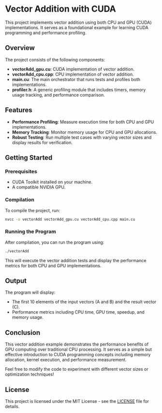 # Vector Addition with CUDA

This project implements vector addition using both CPU and GPU (CUDA) implementations. It serves as a foundational example for learning CUDA programming and performance profiling.

## Overview

The project consists of the following components:
- **vectorAdd_gpu.cu**: CUDA implementation of vector addition.
- **vectorAdd_cpu.cpp**: CPU implementation of vector addition.
- **main.cu**: The main orchestrator that runs tests and profiles both implementations.
- **profiler.h**: A generic profiling module that includes timers, memory usage tracking, and performance comparison.

## Features

- **Performance Profiling**: Measure execution time for both CPU and GPU implementations.
- **Memory Tracking**: Monitor memory usage for CPU and GPU allocations.
- **Robust Testing**: Run multiple test cases with varying vector sizes and display results for verification.

## Getting Started

### Prerequisites

- CUDA Toolkit installed on your machine.
- A compatible NVIDIA GPU.

### Compilation

To compile the project, run:

```bash
nvcc -o vectorAdd vectorAdd_gpu.cu vectorAdd_cpu.cpp main.cu
```

### Running the Program

After compilation, you can run the program using:

```bash
./vectorAdd
```

This will execute the vector addition tests and display the performance metrics for both CPU and GPU implementations.

## Output

The program will display:
- The first 10 elements of the input vectors (A and B) and the result vector (C).
- Performance metrics including CPU time, GPU time, speedup, and memory usage.

## Conclusion

This vector addition example demonstrates the performance benefits of GPU computing over traditional CPU processing. It serves as a simple but effective introduction to CUDA programming concepts including memory allocation, kernel execution, and performance measurement.

Feel free to modify the code to experiment with different vector sizes or optimization techniques!

## License

This project is licensed under the MIT License - see the [LICENSE](LICENSE) file for details.
